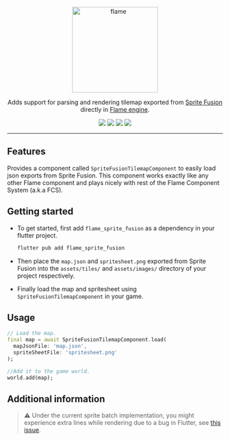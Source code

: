 <!-- markdownlint-disable MD013 -->
<p align="center">
  <a href="https://flame-engine.org">
    <img alt="flame" width="200px" src="https://user-images.githubusercontent.com/6718144/101553774-3bc7b000-39ad-11eb-8a6a-de2daa31bd64.png">
  </a>
</p>

<p align="center">
Adds support for parsing and rendering tilemap exported from <a href="https://www.spritefusion.com/">Sprite Fusion</a> directly in <a href="https://flame-engine.org/">Flame engine</a>.
</p>

<p align="center">
  <a title="Pub" href="https://pub.dev/packages/flame_sprite_fusion" ><img src="https://img.shields.io/pub/v/flame_sprite_fusion.svg?style=popout" /></a>
  <a title="Test" href="https://github.com/flame-engine/flame/actions?query=workflow%3Acicd+branch%3Amain"><img src="https://github.com/flame-engine/flame/workflows/cicd/badge.svg?branch=main&event=push"/></a>
  <a title="Discord" href="https://discord.gg/pxrBmy4"><img src="https://img.shields.io/discord/509714518008528896.svg"/></a>
  <a title="Melos" href="https://github.com/invertase/melos"><img src="https://img.shields.io/badge/maintained%20with-melos-f700ff.svg"/></a>
</p>

---
<!-- markdownlint-enable MD013 -->


## Features

Provides a component called `SpriteFusionTilemapComponent` to easily load json exports from Sprite Fusion.
This component works exactly like any other Flame component and plays nicely with rest of the Flame
Component System (a.k.a FCS).


## Getting started

- To get started, first add `flame_sprite_fusion` as a dependency in your flutter project.

  ```bash
  flutter pub add flame_sprite_fusion
  ```

- Then place the `map.json` and `spritesheet.png` exported from Sprite Fusion into the `assets/tiles/`
and `assets/images/` directory of your project respectively.

- Finally load the map and spritesheet using `SpriteFusionTilemapComponent` in your game.


## Usage


```dart
// Load the map.
final map = await SpriteFusionTilemapComponent.load(
  mapJsonFile: 'map.json',
  spriteSheetFile: 'spritesheet.png'
);

//Add it to the game world.
world.add(map);
```


## Additional information


> :warning: Under the current sprite batch implementation, you might experience extra lines while
rendering due to a bug in Flutter, see [this issue](https://github.com/flame-engine/flame/issues/1152).
